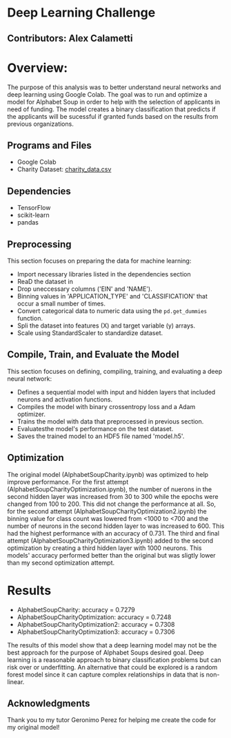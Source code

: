 # Deep Learning Challenge

## Contributors: Alex Calametti

# Overview: 

The purpose of this analysis was to better understand neural networks and deep learning using Google Colab. The goal was to run and optimize a model for Alphabet Soup in order to help with the selection of applicants in need of funding. The model creates a binary classification that predicts if the applicants will be sucessful if granted funds based on the results from previous organizations. 

## Programs and Files 

- Google Colab
- Charity Dataset: [charity_data.csv](https://static.bc-edx.com/data/dl-1-2/m21/lms/starter/charity_data.csv)
  
## Dependencies

- TensorFlow
- scikit-learn
- pandas


## Preprocessing

This section focuses on preparing the data for machine learning:

- Import necessary libraries listed in the dependencies section
- ReaD the dataset in 
- Drop uneccessary columns ('EIN' and 'NAME').
- Binning values in 'APPLICATION_TYPE' and 'CLASSIFICATION' that occur a small number of times.
- Convert categorical data to numeric data using the `pd.get_dummies` function.
- Spli the dataset into features (X) and target variable (y) arrays.
- Scale using StandardScaler to standardize dataset.
  
## Compile, Train, and Evaluate the Model

This section focuses on defining, compiling, training, and evaluating a deep neural network:

- Defines a sequential model with input and hidden layers that included neurons and activation functions.
- Compiles the model with binary crossentropy loss and a Adam optimizer.
- Trains the model with data that preprocessed in previous section.
- Evaluatesthe model's performance on the test dataset.
- Saves the trained model to an HDF5 file named 'model.h5'.

## Optimization

The original model (AlphabetSoupCharity.ipynb) was optimized to help improve performance. For the first attempt (AlphabetSoupCharityOptimization.ipynb), the number of nuerons in the second hidden layer was increased from 30 to 300 while the epochs were changed from 100 to 200. This did not change the performance at all. So, for the second attempt (AlphabetSoupCharityOptimization2.ipynb) the binning value for class count was lowered from <1000 to <700 and the number of neurons in the second hidden layer to was increased to 600. This had the highest performance with an accuracy of 0.731. The third and final attempt (AlphabetSoupCharityOptimization3.ipynb) added to the second optimization by creating a third hidden layer with 1000 neurons. This models' accuracy performed better than the original but was sligtly lower than my second optimization attempt. 


# Results 

- AlphabetSoupCharity: accuracy = 0.7279
- AlphabetSoupCharityOptimization: accuracy = 0.7248
- AlphabetSoupCharityOptimization2: accuracy = 0.7308
- AlphabetSoupCharityOptimization3: accuracy = 0.7306

The results of this model show that a deep learning model may not be the best approach for the purpose of Alphabet Soups desired goal. Deep learning is a reasonable approach to binary classification problems but can risk over or underfitting. An alternative that could be explored is a random forest model since it can capture complex relationships in data that is non-linear. 


## Acknowledgments

Thank you to my tutor Geronimo Perez for helping me create the code for my original model! 
